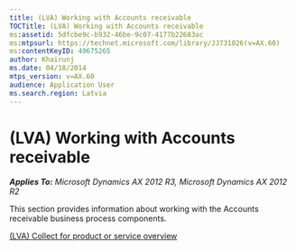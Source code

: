 ```yaml
---
title: (LVA) Working with Accounts receivable
TOCTitle: (LVA) Working with Accounts receivable
ms:assetid: 5dfcbe9c-b932-46be-9c07-4177b22683ac
ms:mtpsurl: https://technet.microsoft.com/library/JJ731026(v=AX.60)
ms:contentKeyID: 49675265
author: Khairunj
ms.date: 04/18/2014
mtps_version: v=AX.60
audience: Application User
ms.search.region: Latvia
---
```


# (LVA) Working with Accounts receivable 


_**Applies To:** Microsoft Dynamics AX 2012 R3, Microsoft Dynamics AX 2012 R2_

This section provides information about working with the Accounts receivable business process components.

[(LVA) Collect for product or service overview](lva-collect-for-product-or-service-overview.md)

  


